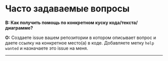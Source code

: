 # Часто задаваемые вопросы

**В: Как получить помощь по конкретном куску кода/текста/диаграмме?**

**О:** Создаете issue вашем репозитории в котором описывает вопрос и даете ссылку на конкретное место(а) в коде. Добавляете метку `help wanted` и назначаете это issue на меня.

---
